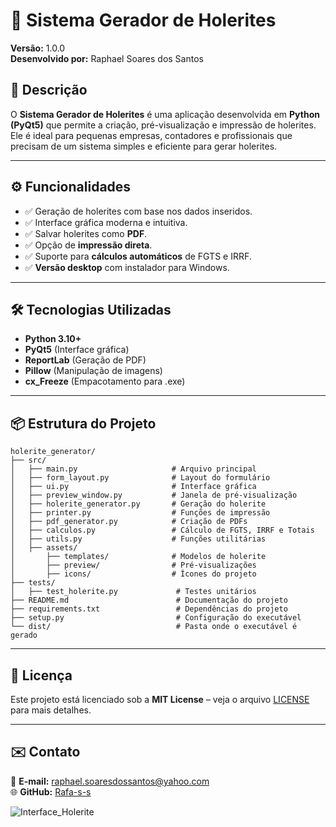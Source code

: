 # 📄 Sistema Gerador de Holerites

**Versão:** 1.0.0  
**Desenvolvido por:** Raphael Soares dos Santos  

## 📌 Descrição

O **Sistema Gerador de Holerites** é uma aplicação desenvolvida em **Python (PyQt5)** que permite a criação, pré-visualização e impressão de holerites. Ele é ideal para pequenas empresas, contadores e profissionais que precisam de um sistema simples e eficiente para gerar holerites.

---

## ⚙️ Funcionalidades

- ✅ Geração de holerites com base nos dados inseridos.
- ✅ Interface gráfica moderna e intuitiva.
- ✅ Salvar holerites como **PDF**.
- ✅ Opção de **impressão direta**.
- ✅ Suporte para **cálculos automáticos** de FGTS e IRRF.
- ✅ **Versão desktop** com instalador para Windows.

---

## 🛠️ Tecnologias Utilizadas

- **Python 3.10+**
- **PyQt5** (Interface gráfica)
- **ReportLab** (Geração de PDF)
- **Pillow** (Manipulação de imagens)
- **cx_Freeze** (Empacotamento para .exe)

---

## 📦 Estrutura do Projeto

```
holerite_generator/
├── src/
│   ├── main.py                     # Arquivo principal
│   ├── form_layout.py              # Layout do formulário
│   ├── ui.py                       # Interface gráfica
│   ├── preview_window.py           # Janela de pré-visualização
│   ├── holerite_generator.py       # Geração do holerite
│   ├── printer.py                  # Funções de impressão
│   ├── pdf_generator.py            # Criação de PDFs
│   ├── calculos.py                 # Cálculo de FGTS, IRRF e Totais
│   ├── utils.py                    # Funções utilitárias
│   ├── assets/
│       ├── templates/              # Modelos de holerite
│       ├── preview/                # Pré-visualizações
│       ├── icons/                  # Ícones do projeto
├── tests/
│   ├── test_holerite.py             # Testes unitários
├── README.md                        # Documentação do projeto
├── requirements.txt                 # Dependências do projeto
├── setup.py                         # Configuração do executável
└── dist/                            # Pasta onde o executável é gerado
```

---

## 📃 Licença

Este projeto está licenciado sob a **MIT License** – veja o arquivo [LICENSE]([LICENSE](https://github.com/Rafa-s-s/Gerador-de-Holerites/blob/main/LICENSE.md)) para mais detalhes.

---

## ✉️ Contato

📧 **E-mail:** raphael.soaresdossantos@yahoo.com  
🌐 **GitHub:** [Rafa-s-s](https://github.com/Rafa-s-s)  

![Interface_Holerite](https://github.com/user-attachments/assets/e4837af5-e5da-4da6-8f71-73c491eeb73c)




